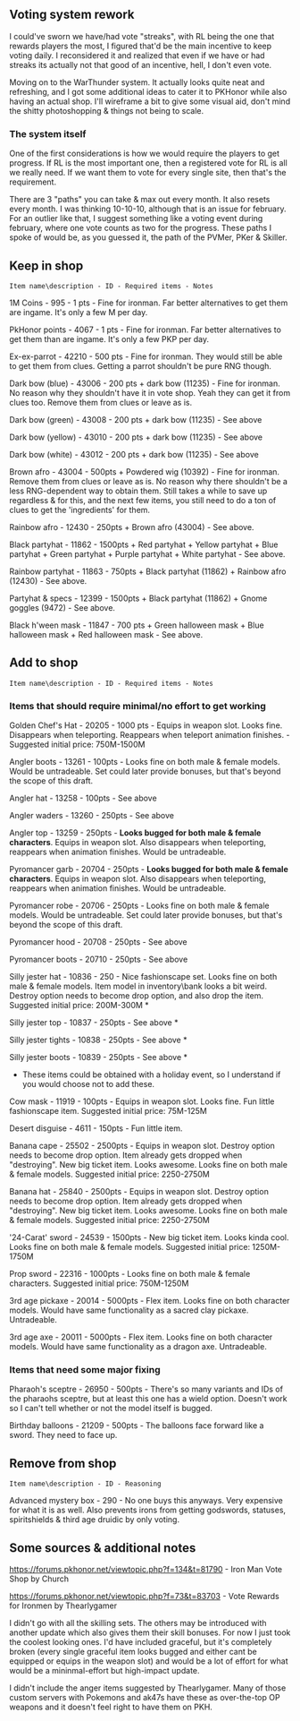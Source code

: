 ## **Voting system rework**

I could've sworn we have/had vote "streaks", with RL being the one that rewards players the most, I figured that'd be the main incentive to keep voting daily. I reconsidered it and realized that even if we have or had streaks its actually not that good of an incentive, hell, I don't even vote.

Moving on to the WarThunder system. It actually looks quite neat and refreshing, and I got some additional ideas to cater it to PKHonor while also having an actual shop. I'll wireframe a bit to give some visual aid, don't mind the shitty photoshopping & things not being to scale. 

### The system itself

One of the first considerations is how we would require the players to get progress. If RL is the most important one, then a registered vote for RL is all we really need. If we want them to vote for every single site, then that's the requirement.

There are 3 "paths" you can take & max out every month. It also resets every month. I was thinking 10-10-10, although that is an issue for february. For an outlier like that, I suggest something like a voting event during february, where one vote counts as two for the progress. 
These paths I spoke of would be, as you guessed it, the path of the PVMer, PKer & Skiller.


## **Keep in shop**

`Item name\description - ID - Required items - Notes`

1M Coins - 995 - 1 pts - Fine for ironman. Far better alternatives to get them are ingame. It's only a few M per day.

PkHonor points - 4067 - 1 pts - Fine for ironman. Far better alternatives to get them than are ingame. It's only a few PKP per day.

Ex-ex-parrot - 42210 - 500 pts - Fine for ironman. They would still be able to get them from clues. Getting a parrot shouldn't be pure RNG though.

Dark bow (blue) - 43006 - 200 pts + dark bow (11235) - Fine for ironman. No reason why they shouldn't have it in vote shop. Yeah they can get it from clues too. Remove them from clues or leave as is.

Dark bow (green) - 43008 - 200 pts + dark bow (11235) - See above

Dark bow (yellow) - 43010 - 200 pts + dark bow (11235) - See above

Dark bow (white) - 43012 - 200 pts + dark bow (11235) - See above

Brown afro - 43004 - 500pts + Powdered wig (10392) - Fine for ironman. Remove them from clues or leave as is. No reason why there shouldn't be a less RNG-dependent way to obtain them. Still takes a while to save up regardless & for this, and the next few items, you still need to do a ton of clues to get the 'ingredients' for them.

Rainbow afro - 12430 - 250pts + Brown afro (43004) - See above.

Black partyhat - 11862 - 1500pts + Red partyhat + Yellow partyhat + Blue partyhat + Green partyhat + Purple partyhat + White partyhat -  See above.

Rainbow partyhat - 11863 - 750pts + Black partyhat (11862) + Rainbow afro (12430) - See above.

Partyhat & specs - 12399 - 1500pts + Black partyhat (11862) + Gnome goggles (9472) - See above.

Black h'ween mask - 11847 - 700 pts + Green halloween mask + Blue halloween mask + Red halloween mask - See above.


## **Add to shop** 

`Item name\description - ID - Required items - Notes`

### Items that should require minimal/no effort to get working

Golden Chef's Hat - 20205 - 1000 pts - Equips in weapon slot. Looks fine. Disappears when teleporting. Reappears when teleport animation finishes. - Suggested initial price: 750M-1500M


Angler boots - 13261 - 100pts - Looks fine on both male & female models. Would be untradeable. Set could later provide bonuses, but that's beyond the scope of this draft.

Angler hat - 13258 - 100pts - See above

Angler waders - 13260 - 250pts - See above

Angler top - 13259 - 250pts - **Looks bugged for both male & female characters**. Equips in weapon slot. Also disappears when teleporting, reappears when animation finishes. Would be untradeable.

Pyromancer garb - 20704 - 250pts - **Looks bugged for both male & female characters**. Equips in weapon slot. Also disappears when teleporting, reappears when animation finishes. Would be untradeable.

Pyromancer robe - 20706 - 250pts - Looks fine on both male & female models. Would be untradeable. Set could later provide bonuses, but that's beyond the scope of this draft.

Pyromancer hood - 20708 - 250pts - See above

Pyromancer boots - 20710 - 250pts - See above


Silly jester hat - 10836 - 250 - Nice fashionscape set. Looks fine on both male & female models. Item model in inventory\bank looks a bit weird. Destroy option needs to become drop option, and also drop the item. Suggested initial price: 200M-300M *

Silly jester top - 10837 - 250pts - See above *

Silly jester tights - 10838 - 250pts - See above *

Silly jester boots - 10839 - 250pts - See above *

* These items could be obtained with a holiday event, so I understand if you would choose not to add these.

Cow mask - 11919 - 100pts - Equips in weapon slot. Looks fine. Fun little fashionscape item. Suggested initial price: 75M-125M

Desert disguise - 4611 - 150pts - Fun little item.

Banana cape - 25502 - 2500pts - Equips in weapon slot. Destroy option needs to become drop option. Item already gets dropped when "destroying". New big ticket item. Looks awesome. Looks fine on both male & female models. Suggested initial price: 2250-2750M

Banana hat - 25840 - 2500pts - Equips in weapon slot. Destroy option needs to become drop option.  Item already gets dropped when "destroying". New big ticket item. Looks awesome. Looks fine on both male & female models. Suggested initial price: 2250-2750M

'24-Carat' sword - 24539 - 1500pts - New big ticket item. Looks kinda cool. Looks fine on both male & female models. Suggested initial price: 1250M-1750M

Prop sword - 22316 - 1000pts - Looks fine on both male & female characters. Suggested initial price: 750M-1250M

3rd age pickaxe - 20014 - 5000pts - Flex item. Looks fine on both character models. Would have same functionality as a sacred clay pickaxe. Untradeable.

3rd age axe - 20011 - 5000pts - Flex item. Looks fine on both character models. Would have same functionality as a dragon axe. Untradeable.

### Items that need some major fixing

Pharaoh's sceptre - 26950 - 500pts - There's so many variants and IDs of the pharaohs sceptre, but at least this one has a wield option. Doesn't work so I can't tell whether or not the model itself is bugged.

Birthday balloons - 21209 - 500pts - The balloons face forward like a sword. They need to face up. 

## **Remove from shop**

`Item name\description - ID - Reasoning`

Advanced mystery box - 290 - No one buys this anyways. Very expensive for what it is as well. Also prevents irons from getting godswords, statuses, spiritshields & third age druidic by only voting.



## Some sources & additional notes
https://forums.pkhonor.net/viewtopic.php?f=134&t=81790 - Iron Man Vote Shop by Church

https://forums.pkhonor.net/viewtopic.php?f=73&t=83703 - Vote Rewards for Ironmen by Thearlygamer

I didn't go with all the skilling sets. The others may be introduced with another update which also gives them their skill bonuses. For now I just took the coolest looking ones. I'd have included graceful, but it's completely broken (every single graceful item looks bugged and either cant be equipped or equips in the weapon slot) and would be a lot of effort for what would be a mininmal-effort but high-impact update.

I didn't include the anger items suggested by Thearlygamer. Many of those custom servers with Pokemons and ak47s have these as over-the-top OP weapons and it doesn't feel right to have them on PKH. 
